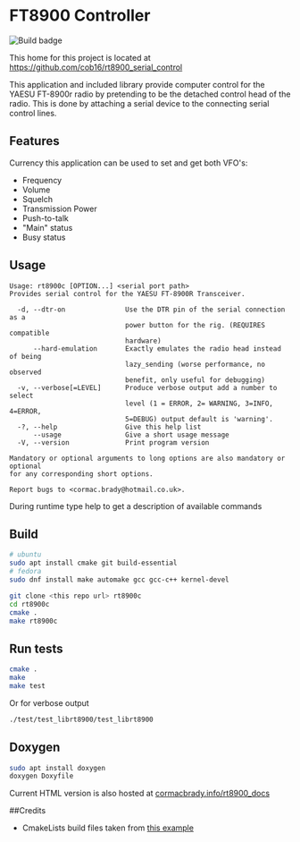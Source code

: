 # FT8900 Controller
![Build badge](https://api.travis-ci.org/cob16/rt8900_serial_control.svg?branch=master)

This home for this project is located at https://github.com/cob16/rt8900_serial_control

This application and included library provide computer control for the YAESU FT-8900r radio by pretending to be the detached control head of the radio. 
This is done by attaching a serial device to the connecting serial control lines. 

## Features
Currency this application can be used to set and get both VFO's:
- Frequency
- Volume
- Squelch
- Transmission Power
- Push-to-talk
- "Main" status
- Busy status 

## Usage
```
Usage: rt8900c [OPTION...] <serial port path>
Provides serial control for the YAESU FT-8900R Transceiver.

  -d, --dtr-on               Use the DTR pin of the serial connection as a
                             power button for the rig. (REQUIRES compatible
                             hardware)
      --hard-emulation       Exactly emulates the radio head instead of being
                             lazy_sending (worse performance, no observed
                             benefit, only useful for debugging)
  -v, --verbose[=LEVEL]      Produce verbose output add a number to select
                             level (1 = ERROR, 2= WARNING, 3=INFO, 4=ERROR,
                             5=DEBUG) output default is 'warning'.
  -?, --help                 Give this help list
      --usage                Give a short usage message
  -V, --version              Print program version

Mandatory or optional arguments to long options are also mandatory or optional
for any corresponding short options.

Report bugs to <cormac.brady@hotmail.co.uk>.
```
During runtime type help to get a description of available commands 

## Build
```bash
# ubuntu
sudo apt install cmake git build-essential 
# fedora
sudo dnf install make automake gcc gcc-c++ kernel-devel

git clone <this repo url> rt8900c
cd rt8900c
cmake .
make rt8900c
```

## Run tests
```bash
cmake .
make
make test
```
Or for verbose output
```bash
./test/test_librt8900/test_librt8900
```

## Doxygen
```bash
sudo apt install doxygen
doxygen Doxyfile
```
Current HTML version is also hosted at [cormacbrady.info/rt8900_docs](https://cormacbrady.info/rt8900_docs/)

##Credits
- CmakeLists build files taken from [this example](https://github.com/kaizouman/gtest-cmake-example)
